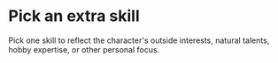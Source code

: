 
# Pick an extra skill

Pick one skill to reflect the character's outside interests, natural talents, hobby expertise, or other personal focus.

